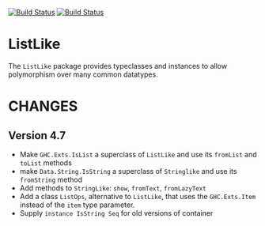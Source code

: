 [![Build Status](https://secure.travis-ci.org/ddssff/ListLike.png?branch=master)](http://travis-ci.org/ddssff/ListLike)
[![Build Status](https://github.com/ddssff/ListLike/workflows/Haskell-CI/badge.svg)](https://github.com/ddssff/ListLike/actions)

ListLike
========

The `ListLike` package provides typeclasses and instances to allow
polymorphism over many common datatypes.

CHANGES
=======

Version 4.7
-----------

  * Make `GHC.Exts.IsList` a superclass of `ListLike` and use its `fromList` and `toList` methods
  * make `Data.String.IsString` a superclass of `Stringlike` and use its `fromString` method
  * Add methods to `StringLike`: `show`, `fromText`, `fromLazyText`
  * Add a class `ListOps`, alternative to `ListLike`, that uses the `GHC.Exts.Item` instead of
    the `item` type parameter.
  * Supply `instance IsString Seq` for old versions of container
